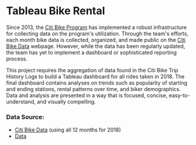 # Tableau Bike Rental

Since 2013, the [Citi Bike Program](https://en.wikipedia.org/wiki/Citi_Bike) has implemented a robust infrastructure for collecting data on the program's utilization. Through the team's efforts, each month bike data is collected, organized, and made public on the [Citi Bike Data](https://www.citibikenyc.com/system-data) webpage. However, while the data has been regularly updated, the team has yet to implement a dashboard or sophisticated reporting process. 

This project requires the aggregation of data found in the Citi Bike Trip History Logs to build a Tableau dashboard for all rides taken in 2018. The final dashboard contains analyses on trends such as popularity of starting and ending stations, rental patterns over time, and biker demographics. Data and analysis are presented in a way that is focused, concise, easy-to-understand, and visually compelling.

### Data Source:
* [Citi Bike Data](https://s3.amazonaws.com/tripdata/index.html) (using all 12 months for 2018)
* [Data](Data.csv)

